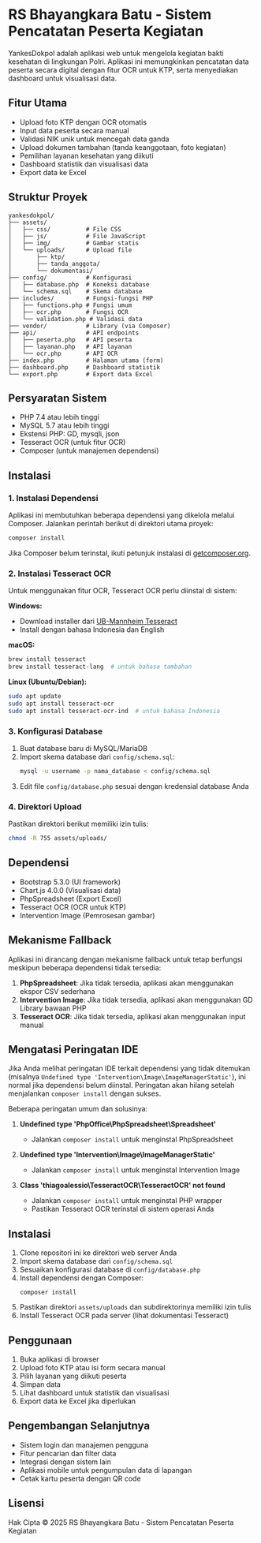 # RS Bhayangkara Batu - Sistem Pencatatan Peserta Kegiatan

YankesDokpol adalah aplikasi web untuk mengelola kegiatan bakti kesehatan di lingkungan Polri. Aplikasi ini memungkinkan pencatatan data peserta secara digital dengan fitur OCR untuk KTP, serta menyediakan dashboard untuk visualisasi data.

## Fitur Utama

- Upload foto KTP dengan OCR otomatis
- Input data peserta secara manual
- Validasi NIK unik untuk mencegah data ganda
- Upload dokumen tambahan (tanda keanggotaan, foto kegiatan)
- Pemilihan layanan kesehatan yang diikuti
- Dashboard statistik dan visualisasi data
- Export data ke Excel

## Struktur Proyek

```
yankesdokpol/
├── assets/
│   ├── css/          # File CSS
│   ├── js/           # File JavaScript
│   ├── img/          # Gambar statis
│   └── uploads/      # Upload file
│       ├── ktp/
│       ├── tanda_anggota/
│       └── dokumentasi/
├── config/           # Konfigurasi
│   ├── database.php  # Koneksi database
│   └── schema.sql    # Skema database
├── includes/         # Fungsi-fungsi PHP
│   ├── functions.php # Fungsi umum
│   ├── ocr.php       # Fungsi OCR
│   └── validation.php # Validasi data
├── vendor/           # Library (via Composer)
├── api/              # API endpoints
│   ├── peserta.php   # API peserta
│   ├── layanan.php   # API layanan
│   └── ocr.php       # API OCR
├── index.php         # Halaman utama (form)
├── dashboard.php     # Dashboard statistik
└── export.php        # Export data Excel
```

## Persyaratan Sistem

- PHP 7.4 atau lebih tinggi
- MySQL 5.7 atau lebih tinggi
- Ekstensi PHP: GD, mysqli, json
- Tesseract OCR (untuk fitur OCR)
- Composer (untuk manajemen dependensi)

## Instalasi

### 1. Instalasi Dependensi

Aplikasi ini membutuhkan beberapa dependensi yang dikelola melalui Composer. Jalankan perintah berikut di direktori utama proyek:

```bash
composer install
```

Jika Composer belum terinstal, ikuti petunjuk instalasi di [getcomposer.org](https://getcomposer.org/download/).

### 2. Instalasi Tesseract OCR

Untuk menggunakan fitur OCR, Tesseract OCR perlu diinstal di sistem:

**Windows:**
- Download installer dari [UB-Mannheim Tesseract](https://github.com/UB-Mannheim/tesseract/wiki)
- Install dengan bahasa Indonesia dan English

**macOS:**
```bash
brew install tesseract
brew install tesseract-lang  # untuk bahasa tambahan
```

**Linux (Ubuntu/Debian):**
```bash
sudo apt update
sudo apt install tesseract-ocr
sudo apt install tesseract-ocr-ind  # untuk bahasa Indonesia
```

### 3. Konfigurasi Database

1. Buat database baru di MySQL/MariaDB
2. Import skema database dari `config/schema.sql`:
   ```bash
   mysql -u username -p nama_database < config/schema.sql
   ```
3. Edit file `config/database.php` sesuai dengan kredensial database Anda

### 4. Direktori Upload

Pastikan direktori berikut memiliki izin tulis:
```bash
chmod -R 755 assets/uploads/
```

## Dependensi

- Bootstrap 5.3.0 (UI framework)
- Chart.js 4.0.0 (Visualisasi data)
- PhpSpreadsheet (Export Excel)
- Tesseract OCR (OCR untuk KTP)
- Intervention Image (Pemrosesan gambar)

## Mekanisme Fallback

Aplikasi ini dirancang dengan mekanisme fallback untuk tetap berfungsi meskipun beberapa dependensi tidak tersedia:

1. **PhpSpreadsheet**: Jika tidak tersedia, aplikasi akan menggunakan ekspor CSV sederhana
2. **Intervention Image**: Jika tidak tersedia, aplikasi akan menggunakan GD Library bawaan PHP
3. **Tesseract OCR**: Jika tidak tersedia, aplikasi akan menggunakan input manual

## Mengatasi Peringatan IDE

Jika Anda melihat peringatan IDE terkait dependensi yang tidak ditemukan (misalnya `Undefined type 'Intervention\Image\ImageManagerStatic'`), ini normal jika dependensi belum diinstal. Peringatan akan hilang setelah menjalankan `composer install` dengan sukses.

Beberapa peringatan umum dan solusinya:

1. **Undefined type 'PhpOffice\PhpSpreadsheet\Spreadsheet'**
   - Jalankan `composer install` untuk menginstal PhpSpreadsheet

2. **Undefined type 'Intervention\Image\ImageManagerStatic'**
   - Jalankan `composer install` untuk menginstal Intervention Image

3. **Class 'thiagoalessio\TesseractOCR\TesseractOCR' not found**
   - Jalankan `composer install` untuk menginstal PHP wrapper
   - Pastikan Tesseract OCR terinstal di sistem operasi Anda

## Instalasi

1. Clone repositori ini ke direktori web server Anda
2. Import skema database dari `config/schema.sql`
3. Sesuaikan konfigurasi database di `config/database.php`
4. Install dependensi dengan Composer:
   ```
   composer install
   ```
5. Pastikan direktori `assets/uploads` dan subdirektorinya memiliki izin tulis
6. Install Tesseract OCR pada server (lihat dokumentasi Tesseract)

## Penggunaan

1. Buka aplikasi di browser
2. Upload foto KTP atau isi form secara manual
3. Pilih layanan yang diikuti peserta
4. Simpan data
5. Lihat dashboard untuk statistik dan visualisasi
6. Export data ke Excel jika diperlukan

## Pengembangan Selanjutnya

- Sistem login dan manajemen pengguna
- Fitur pencarian dan filter data
- Integrasi dengan sistem lain
- Aplikasi mobile untuk pengumpulan data di lapangan
- Cetak kartu peserta dengan QR code

## Lisensi

Hak Cipta © 2025 RS Bhayangkara Batu - Sistem Pencatatan Peserta Kegiatan
